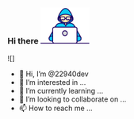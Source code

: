 ### Hi there <img src="https://github.com/22940dev/22940dev/blob/main/Developer.gif" width="100px">
![]


- 👋 Hi, I’m @22940dev
- 👀 I’m interested in ...
- 🌱 I’m currently learning ...
- 💞️ I’m looking to collaborate on ...
- 📫 How to reach me ...

<!---
22940dev/22940dev is a ✨ special ✨ repository because its `README.md` (this file) appears on your GitHub profile.
You can click the Preview link to take a look at your changes.
--->
